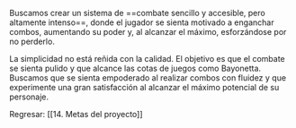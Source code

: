 
Buscamos crear un sistema de ==combate sencillo y accesible, pero altamente intenso==, donde el jugador se sienta motivado a enganchar combos, aumentando su poder y, al alcanzar el máximo, esforzándose por no perderlo.

La simplicidad no está reñida con la calidad. El objetivo es que el combate se sienta pulido y que alcance las cotas de juegos como Bayonetta. Buscamos que se sienta empoderado al realizar combos con fluidez y que experimente una gran satisfacción al alcanzar el máximo potencial de su personaje.


Regresar: [[14. Metas del proyecto]]